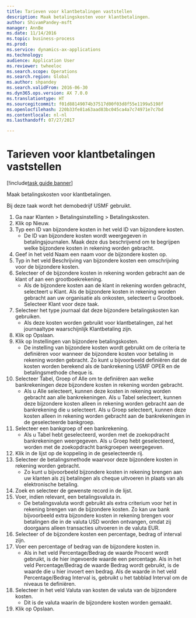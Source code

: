 ```yaml
--- 
title: Tarieven voor klantbetalingen vaststellen
description: Maak betalingskosten voor klantbetalingen.
author: ShivamPandey-msft
manager: AnnBe
ms.date: 11/14/2016
ms.topic: business-process
ms.prod: 
ms.service: dynamics-ax-applications
ms.technology: 
audience: Application User
ms.reviewer: twheeloc
ms.search.scope: Operations
ms.search.region: Global
ms.author: shpandey
ms.search.validFrom: 2016-06-30
ms.dyn365.ops.version: AX 7.0.0
ms.translationtype: HT
ms.sourcegitcommit: f01d88149074b37517d00f03d8f55e1199a5198f
ms.openlocfilehash: 220b33fe81a63aad83bc045ca4a7c74971e7c7bd
ms.contentlocale: nl-nl
ms.lasthandoff: 07/27/2017

---
```

# <a name="establish-customer-payment-fees"></a>Tarieven voor klantbetalingen vaststellen

[!include[task guide banner](../../includes/task-guide-banner.md)]

Maak betalingskosten voor klantbetalingen.

Bij deze taak wordt het demobedrijf USMF gebruikt.

1. Ga naar Klanten > Betalingsinstelling > Betalingskosten.
2. Klik op Nieuw.
3. Typ een ID van bijzondere kosten in het veld ID van bijzondere kosten.
    * De ID van bijzondere kosten wordt weergegeven in betalingsjournalen. Maak deze dus beschrijvend om te begrijpen welke bijzondere kosten in rekening worden gebracht.  
4. Geef in het veld Naam een naam voor de bijzondere kosten op.
5. Typ in het veld Beschrijving van bijzondere kosten een omschrijving voor de bijzondere kosten.
6. Selecteer of de bijzondere kosten in rekening worden gebracht aan de klant of aan een grootboekrekening.
    * Als de bijzondere kosten aan de klant in rekening worden gebracht, selecteert u Klant. Als de bijzondere kosten in rekening worden gebracht aan uw organisatie als onkosten, selecteert u Grootboek. Selecteer Klant voor deze taak.  
7. Selecteer het type journaal dat deze bijzondere betalingskosten kan gebruiken.
    * Als deze kosten worden gebruikt voor klantbetalingen, zal het journaaltype waarschijnlijk Klantbetaling zijn.  
8. Klik op Opslaan.
9. Klik op Instellingen van bijzondere betalingskosten.
    * De instelling van bijzondere kosten wordt gebruikt om de criteria te definiëren voor wanneer de bijzondere kosten voor betaling in rekening worden gebracht.  Zo kunt u bijvoorbeeld definiëren dat de kosten worden berekend als de bankrekening USMF OPER en de betalingsmethode cheque is.  
10. Selecteer Tabel, Groep of Alle om te definiëren aan welke bankrekeningen deze bijzondere kosten in rekening worden gebracht.
    * Als u Alle selecteert, kunnen deze kosten in rekening worden gebracht aan alle bankrekeningen.  Als u Tabel selecteert, kunnen deze bijzondere kosten alleen in rekening worden gebracht aan de bankrekening die u selecteert. Als u Groep selecteert, kunnen deze kosten alleen in rekening worden gebracht aan de bankrekeningen in de geselecteerde bankgroep.  
11. Selecteer een bankgroep of een bankrekening.
    * Als u Tabel hebt geselecteerd, worden met de zoekopdracht bankrekeningen weergegeven. Als u Groep hebt geselecteerd, worden met de zoekopdracht bankgroepen weergegeven.  
12. Klik in de lijst op de koppeling in de geselecteerde rij.
13. Selecteer de betalingsmethode waarvoor deze bijzondere kosten in rekening worden gebracht.
    * Zo kunt u bijvoorbeeld bijzondere kosten in rekening brengen aan uw klanten als zij betalingen als cheque uitvoeren in plaats van als elektronische betaling.  
14. Zoek en selecteer de gewenste record in de lijst.
15. Voer, indien relevant, een betalingsvaluta in.
    * De betalingsvaluta wordt gebruikt als extra criterium voor het in rekening brengen van de bijzondere kosten.  Zo kan uw bank bijvoorbeeld extra bijzondere kosten in rekening brengen voor betalingen die in de valuta USD worden ontvangen, omdat zij doorgaans alleen transacties uitvoeren in de valuta EUR.  
16. Selecteer of de bijzondere kosten een percentage, bedrag of interval zijn.
17. Voer een percentage of bedrag van de bijzondere kosten in.
    * Als in het veld Percentage/Bedrag de waarde Procent wordt gebruikt, is de hier ingevoerde waarde een percentage. Als in het veld Percentage/Bedrag de waarde Bedrag wordt gebruikt, is de waarde die u hier invoert een bedrag. Als de waarde in het veld Percentage/Bedrag Interval is, gebruikt u het tabblad Interval om de niveaus te definiëren.  
18. Selecteer in het veld Valuta van kosten de valuta van de bijzondere kosten.
    * Dit is de valuta waarin de bijzondere kosten worden gemaakt.  
19. Klik op Opslaan.


